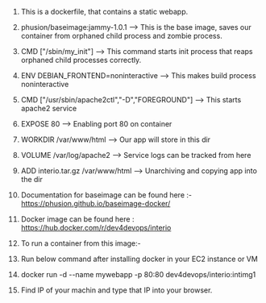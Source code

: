 1. This is a dockerfile, that contains a static webapp.

2. phusion/baseimage:jammy-1.0.1 --> This is the base image, saves our container from orphaned child process and zombie process.
3. CMD ["/sbin/my_init"] --> This command starts init process that reaps orphaned child processes correctly.
4. ENV DEBIAN_FRONTEND=noninteractive --> This makes build process noninteractive
5. CMD ["/usr/sbin/apache2ctl","-D","FOREGROUND"] --> This starts apache2 service
6. EXPOSE 80 --> Enabling port 80 on container
7. WORKDIR /var/www/html --> Our app will store in this dir
8. VOLUME /var/log/apache2 --> Service logs can be tracked from here
9. ADD interio.tar.gz /var/www/html --> Unarchiving and copying app into the dir

10. Documentation for baseimage can be found here :- https://phusion.github.io/baseimage-docker/
11. Docker image can be found here : https://hub.docker.com/r/dev4devops/interio

12. To run a container from this image:- 
13. Run below command after installing docker in your EC2 instance or VM
14. docker run -d --name mywebapp -p 80:80 dev4devops/interio:intimg1
15. Find IP of your machin and type that IP into your browser.
